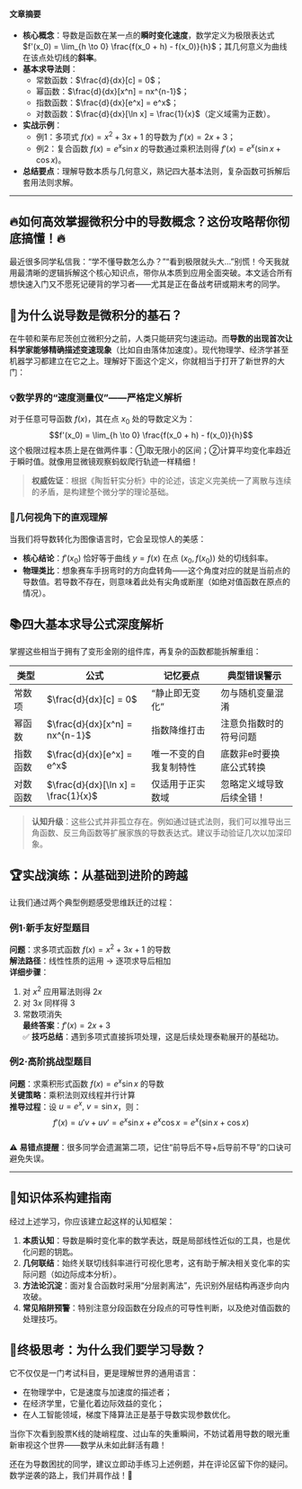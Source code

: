 #### 文章摘要

- **核心概念**：导数是函数在某一点的**瞬时变化速度**，数学定义为极限表达式 $f'(x_0) = \lim_{h \to 0} \frac{f(x_0 + h) - f(x_0)}{h}$；其几何意义为曲线在该点处切线的**斜率**。
- **基本求导法则**：
  - 常数函数：$\frac{d}{dx}[c] = 0$；
  - 幂函数：$\frac{d}{dx}[x^n] = nx^{n-1}$；
  - 指数函数：$\frac{d}{dx}[e^x] = e^x$；
  - 对数函数：$\frac{d}{dx}[\ln x] = \frac{1}{x}$（定义域需为正数）。
- **实战示例**：
  - 例1：多项式 $f(x) = x^2 + 3x + 1$ 的导数为 $f'(x) = 2x + 3$；
  - 例2：复合函数 $f(x) = e^x \sin x$ 的导数通过乘积法则得 $f'(x) = e^x(\sin x + \cos x)$。
- **总结要点**：理解导数本质与几何意义，熟记四大基本法则，复杂函数可拆解后套用法则求解。

---

## 🔥如何高效掌握微积分中的导数概念？这份攻略帮你彻底搞懂！🔥

最近很多同学私信我：“学不懂导数怎么办？”“看到极限就头大…”别慌！今天我就用最清晰的逻辑拆解这个核心知识点，带你从本质到应用全面突破。本文适合所有想快速入门又不愿死记硬背的学习者——尤其是正在备战考研或期末考的同学。

## 📌为什么说导数是微积分的基石？
在牛顿和莱布尼茨创立微积分之前，人类只能研究匀速运动。而**导数的出现首次让科学家能够精确描述变速现象**（比如自由落体加速度）。现代物理学、经济学甚至机器学习都建立在它之上。理解好下面这个定义，你就相当于打开了新世界的大门：

### 💡数学界的“速度测量仪”——严格定义解析
对于任意可导函数 $f(x)$，其在点 $x_0$ 处的导数定义为：
$$f'(x_0) = \lim_{h \to 0} \frac{f(x_0 + h) - f(x_0)}{h}$$
这个极限过程本质上是在做两件事：①取无限小的区间；②计算平均变化率趋近于瞬时值。就像用显微镜观察蚂蚁爬行轨迹一样精细！

> **权威佐证**：根据《陶哲轩实分析》中的论述，该定义完美统一了离散与连续的矛盾，是构建整个微分学的理论基础。

### 🌈几何视角下的直观理解
当我们将导数转化为图像语言时，它会呈现惊人的美感：
- **核心结论**：$f'(x_0)$ 恰好等于曲线 $y=f(x)$ 在点 $(x_0, f(x_0))$ 处的切线斜率。
- **物理类比**：想象赛车手拐弯时的方向盘转角——这个角度对应的就是当前点的导数值。若导数不存在，则意味着此处有尖角或断崖（如绝对值函数在原点的情况）。

## 📚四大基本求导公式深度解析
掌握这些相当于拥有了变形金刚的组件库，再复杂的函数都能拆解重组：

| 类型       | 公式                     | 记忆要点                 | 典型错误警示               |
|------------|--------------------------|--------------------------|---------------------------|
| 常数项     | $\frac{d}{dx}[c] = 0$    | “静止即无变化”           | 勿与随机变量混淆          |
| 幂函数     | $\frac{d}{dx}[x^n] = nx^{n-1}$ | 指数降维打击             | 注意负指数时的符号问题    |
| 指数函数   | $\frac{d}{dx}[e^x] = e^x$ | 唯一不变的自我复制特性    | 底数非e时要换底公式转换    |
| 对数函数   | $\frac{d}{dx}[\ln x] = \frac{1}{x}$ | 仅适用于正实数域         | 忽略定义域导致后续全错！  |

> **认知升级**：这些公式并非孤立存在。例如通过链式法则，我们可以推导出三角函数、反三角函数等扩展家族的导数表达式。建议手动验证几次以加深印象。

## 🏆实战演练：从基础到进阶的跨越
让我们通过两个典型例题感受思维跃迁的过程：

### 例1·新手友好型题目
**问题**：求多项式函数 $f(x) = x^2 + 3x + 1$ 的导数  
**解法路径**：线性性质的运用 → 逐项求导后相加  
**详细步骤**：  
1. 对 $x^2$ 应用幂法则得 $2x$  
2. 对 $3x$ 同样得 $3$  
3. 常数项消失  
**最终答案**：$f'(x) = 2x + 3$  
✅ **技巧总结**：遇到多项式直接拆项处理，这是后续处理泰勒展开的基础功。

### 例2·高阶挑战型题目
**问题**：求乘积形式函数 $f(x) = e^x \sin x$ 的导数  
**关键策略**：乘积法则双线程并行计算  
**推导过程**：设 $u=e^x,\ v=\sin x$，则：  
$$f'(x) = u'v + uv' = e^x\sin x + e^x\cos x = e^x(\sin x + \cos x)$$  
⚠️ **易错点提醒**：很多同学会遗漏第二项，记住“前导后不导+后导前不导”的口诀可避免失误。

---

## 📣知识体系构建指南
经过上述学习，你应该建立起这样的认知框架：
1. **本质认知**：导数是瞬时变化率的数学表达，既是局部线性近似的工具，也是优化问题的钥匙。
2. **几何联结**：始终关联切线斜率进行可视化思考，这有助于解决相关变化率的实际问题（如边际成本分析）。
3. **方法论沉淀**：面对复合函数时采用“分层剥离法”，先识别外层结构再逐步向内攻破。
4. **常见陷阱预警**：特别注意分段函数在分段点的可导性判断，以及绝对值函数的处理技巧。

## 🚀终极思考：为什么我们要学习导数？
它不仅仅是一门考试科目，更是理解世界的通用语言：
- 在物理学中，它是速度与加速度的描述者；
- 在经济学里，它量化着边际效益的变化；
- 在人工智能领域，梯度下降算法正是基于导数实现参数优化。

当你下次看到股票K线的陡峭程度、过山车的失重瞬间，不妨试着用导数的眼光重新审视这个世界——数学从未如此鲜活有趣！

还在为导数困扰的同学，建议立即动手练习上述例题，并在评论区留下你的疑问。数学逆袭的路上，我们并肩作战！💪
